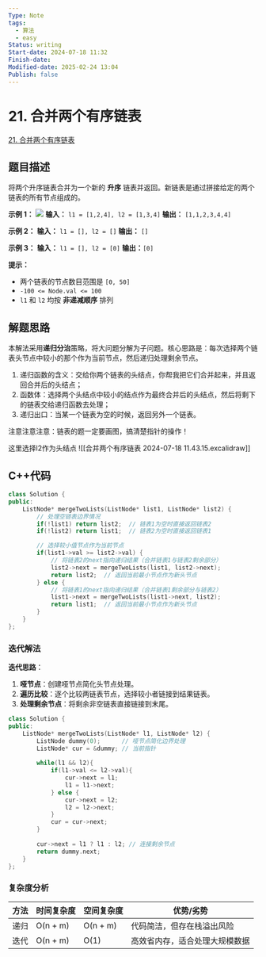 ```yaml
---
Type: Note
tags:
  - 算法
  - easy
Status: writing
Start-date: 2024-07-18 11:32
Finish-date: 
Modified-date: 2025-02-24 13:04
Publish: false
---
```


# 21. 合并两个有序链表
[21. 合并两个有序链表](https://leetcode.cn/problems/merge-two-sorted-lists/)

## 题目描述
将两个升序链表合并为一个新的 **升序** 链表并返回。新链表是通过拼接给定的两个链表的所有节点组成的。 

**示例 1：**
![](https://assets.leetcode.com/uploads/2020/10/03/merge_ex1.jpg)
**输入：** `l1 = [1,2,4], l2 = [1,3,4]`
**输出：** `[1,1,2,3,4,4]`


**示例 2：**
**输入：** `l1 = [], l2 = []`
**输出：** `[]`

**示例 3：**
**输入：** `l1 = [], l2 = [0]`
**输出：**`[0]`

**提示：**
- 两个链表的节点数目范围是 `[0, 50]`
- `-100 <= Node.val <= 100`
- `l1` 和 `l2` 均按 **非递减顺序** 排列

## 解题思路
本解法采用**递归分治**策略，将大问题分解为子问题。核心思路是：每次选择两个链表头节点中较小的那个作为当前节点，然后递归处理剩余节点。

1. 递归函数的含义：交给你两个链表的头结点，你帮我把它们合并起来，并且返回合并后的头结点；
2. 函数体：选择两个头结点中较小的结点作为最终合并后的头结点，然后将剩下的链表交给递归函数去处理；
3. 递归出口：当某一个链表为空的时候，返回另外一个链表。

注意注意注意：链表的题一定要画图，搞清楚指针的操作！

这里选择l2作为头结点
![[合并两个有序链表 2024-07-18 11.43.15.excalidraw]]


## C++代码
```cpp
class Solution {
public:
    ListNode* mergeTwoLists(ListNode* list1, ListNode* list2) {
        // 处理空链表边界情况
        if(!list1) return list2;  // 链表1为空时直接返回链表2
        if(!list2) return list1;  // 链表2为空时直接返回链表1

        // 选择较小值节点作为当前节点
        if(list1->val >= list2->val) {
            // 将链表2的next指向递归结果（合并链表1与链表2剩余部分）
            list2->next = mergeTwoLists(list1, list2->next);
            return list2;  // 返回当前最小节点作为新头节点
        } else {
            // 将链表1的next指向递归结果（合并链表1剩余部分与链表2）
            list1->next = mergeTwoLists(list1->next, list2);
            return list1;  // 返回当前最小节点作为新头节点
        }
    }
};
```



### 迭代解法

**迭代思路**：
1. **哑节点**：创建哑节点简化头节点处理。
2. **遍历比较**：逐个比较两链表节点，选择较小者链接到结果链表。
3. **处理剩余节点**：将剩余非空链表直接链接到末尾。
```cpp
class Solution {
public:
    ListNode* mergeTwoLists(ListNode* l1, ListNode* l2) {
        ListNode dummy(0);      // 哑节点简化边界处理
        ListNode* cur = &dummy; // 当前指针
        
        while(l1 && l2){
            if(l1->val <= l2->val){
                cur->next = l1;
                l1 = l1->next;
            } else {
                cur->next = l2;
                l2 = l2->next;
            }
            cur = cur->next;
        }
        
        cur->next = l1 ? l1 : l2; // 连接剩余节点
        return dummy.next;
    }
};
```



### 复杂度分析

|方法|时间复杂度|空间复杂度|优势/劣势|
|---|---|---|---|
|递归|O(n + m)|O(n + m)|代码简洁，但存在栈溢出风险|
|迭代|O(n + m)|O(1)|高效省内存，适合处理大规模数据|